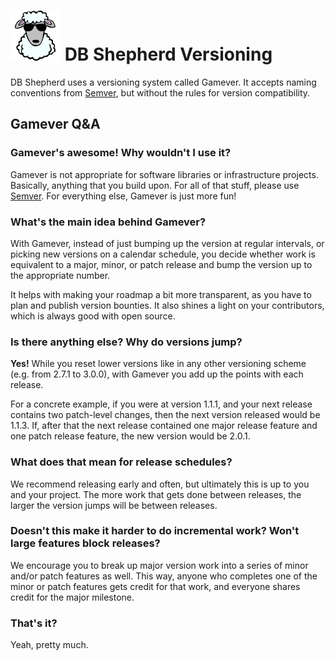 # ![DB Shepherd](images/dbshepherd.png) DB Shepherd Versioning

DB Shepherd uses a versioning system called Gamever. It accepts naming
conventions from [Semver](https://semver.org), but without the rules for
version compatibility.

## Gamever Q&A
### Gamever's awesome! Why wouldn't I use it?
Gamever is not appropriate for software libraries or infrastructure projects.
Basically, anything that you build upon. For all of that stuff, please use
[Semver](https://semver.org). For everything else, Gamever is just more fun!

### What's the main idea behind Gamever?
With Gamever, instead of just bumping up the version at regular intervals, or
picking new versions on a calendar schedule, you decide whether work is
equivalent to a major, minor, or patch release and bump the version up to the
appropriate number.

It helps with making your roadmap a bit more transparent, as you have to plan
and publish version bounties. It also shines a light on your contributors,
which is always good with open source.

### Is there anything else? Why do versions jump?
**Yes!** While you reset lower versions like in any other versioning scheme
(e.g. from 2.7.1 to 3.0.0), with Gamever you add up the points with each
release.

For a concrete example, if you were at version 1.1.1, and your next release
contains two patch-level changes, then the next version released would be
1.1.3. If, after that the next release contained one major release feature and
one patch release feature, the new version would be 2.0.1.

### What does that mean for release schedules?
We recommend releasing early and often, but ultimately this is up to you and
your project. The more work that gets done between releases, the larger the
version jumps will be between releases.

### Doesn't this make it harder to do incremental work? Won't large features block releases?
We encourage you to break up major version work into a series of minor and/or
patch features as well. This way, anyone who completes one of the minor or
patch features gets credit for that work, and everyone shares credit for the
major milestone.

### That's it?
Yeah, pretty much.
